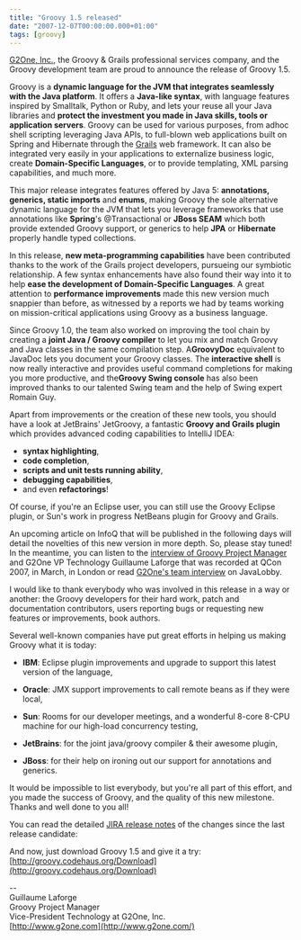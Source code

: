 ```yaml
---
title: "Groovy 1.5 released"
date: "2007-12-07T00:00:00.000+01:00"
tags: [groovy]
---
```


[G2One, Inc.](http://www.g2one.com/), the Groovy & Grails professional services company, and the Groovy development team are proud to announce the release of Groovy 1.5.  
  
Groovy is a **dynamic language for the JVM that integrates seamlessly with the Java platform**. It offers a **Java-like syntax**, with language features inspired by Smalltalk, Python or Ruby, and lets your reuse all your Java libraries and **protect the investment you made in Java skills, tools or application servers**. Groovy can be used for various purposes, from adhoc shell scripting leveraging Java APIs, to full-blown web applications built on Spring and Hibernate through the [Grails](http://grails.org/) web framework. It can also be integrated very easily in your applications to externalize business logic, create **Domain-Specific Languages**, or to provide templating, XML parsing capabilities, and much more.  
  
This major release integrates features offered by Java 5: **annotations, generics, static imports** and **enums**, making Groovy the sole alternative dynamic language for the JVM that lets you leverage frameworks that use annotations like **Spring**'s @Transactional or **JBoss SEAM** which both provide extended Groovy support, or generics to help **JPA** or **Hibernate** properly handle typed collections.  
  
In this release, **new meta-programming capabilities** have been contributed thanks to the work of the Grails project developers, pursueing our symbiotic relationship. A few syntax enhancements have also found their way into it to help **ease the development of Domain-Specific Languages**. A great attention to **performance improvements** made this new version much snappier than before, as witnessed by a reports we had by teams working on mission-critical applications using Groovy as a business language.  
  
Since Groovy 1.0, the team also worked on improving the tool chain by creating a **joint Java / Groovy compiler** to let you mix and match Groovy and Java classes in the same compilation step. A**GroovyDoc** equivalent to JavaDoc lets you document your Groovy classes. The **interactive shell** is now really interactive and provides useful command completions for making you more productive, and the**Groovy Swing console** has also been improved thanks to our talented Swing team and the help of Swing expert Romain Guy.  
  
Apart from improvements or the creation of these new tools, you should have a look at JetBrains' JetGroovy, a fantastic **Groovy and Grails plugin** which provides advanced coding capabilities to IntelliJ IDEA:  

*   **syntax highlighting**,
*   **code completion**,
*   **scripts and unit tests running ability**,
*   **debugging capabilities**,
*   and even **refactorings**!

Of course, if you're an Eclipse user, you can still use the Groovy Eclipse plugin, or Sun's work in progress NetBeans plugin for Groovy and Grails.  
  
An upcoming article on InfoQ that will be published in the following days will detail the novelties of this new version in more depth. So, please stay tuned!  
In the meantime, you can listen to the [interview of Groovy Project Manager](http://www.infoq.com/news/2007/12/interview-laforge-groovy) and G2One VP Technology Guillaume Laforge that was recorded at QCon 2007, in March, in London or read [G2One's team interview](http://www.javalobby.org/java/forums/t103434.html) on JavaLobby.  
  
I would like to thank everybody who was involved in this release in a way or another: the Groovy developers for their hard work, patch and documentation contributors, users reporting bugs or requesting new features or improvements, book authors.  
  
Several well-known companies have put great efforts in helping us making Groovy what it is today:  

*   **IBM**: Eclipse plugin improvements and upgrade to support this latest version of the language,  
    
*   **Oracle**: JMX support improvements to call remote beans as if they were local,  
    
*   **Sun**: Rooms for our developer meetings, and a wonderful 8-core 8-CPU machine for our high-load concurrency testing,  
    
*   **JetBrains**: for the joint java/groovy compiler & their awesome plugin,  
    
*   **JBoss**: for their help on ironing out our support for annotations and generics.

It would be impossible to list everybody, but you're all part of this effort, and you made the success of Groovy, and the quality of this new milestone. Thanks and well done to you all!  
  
You can read the detailed [JIRA release notes](http://jira.codehaus.org/secure/ReleaseNote.jspa?projectId=10242&styleName=Html&version=13904) of the changes since the last release candidate:  
  
And now, just download Groovy 1.5 and give it a try:  
[http://groovy.codehaus.org/Download](http://groovy.codehaus.org/Download)  
  
\--  
Guillaume Laforge  
Groovy Project Manager  
Vice-President Technology at G2One, Inc.  
[http://www.g2one.com](http://www.g2one.com/)